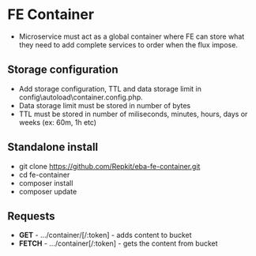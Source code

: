 FE Container
============

+ Microservice must act as a global container where FE can store what they need  to add complete services to order when the flux impose.

Storage configuration
---------------------
+ Add storage configuration, TTL and data storage limit in config\autoload\container.config.php.
+ Data storage limit must be stored in number of bytes
+ TTL must be stored in number of miliseconds, minutes, hours, days or weeks (ex: 60m, 1h etc)

Standalone install
------------------
+ git clone https://github.com/Repkit/eba-fe-container.git
+ cd fe-container
+ composer install
+ composer update

Requests
--------
* **GET** - .../container/[/:token] - adds content to bucket
* **FETCH** - .../container[/:token] - gets the content from bucket

